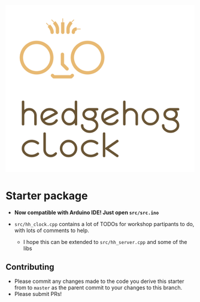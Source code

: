 # ![Hedgehog Clock](https://raw.githubusercontent.com/mvse-outreach/arduino-hedgehog-bot/gh-pages/assets/media/hedgehog_clock-vert-light.svg?sanitize=true)

# Starter package

- **Now compatible with Arduino IDE! Just open `src/src.ino`**

- `src/hh_clock.cpp` contains a lot of TODOs for workshop partipants to do, with lots of comments to help.
    - I hope this can be extended to `src/hh_server.cpp` and some of the libs

## Contributing

- Please commit any changes made to the code you derive this starter from to `master` as the parent commit to your changes to this branch.
- Please submit PRs!
